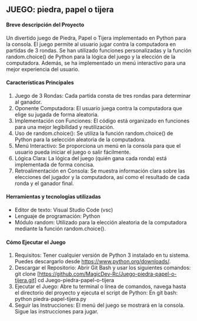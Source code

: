 ## JUEGO: piedra, papel o tijera

#### Breve descripción del Proyecto
<p>
Un divertido juego de Piedra, Papel o Tijera implementado en Python para la consola. El juego permite al usuario jugar contra la computadora en partidas de 3 rondas. Se han utilizado funciones personalizadas y la función random.choice() de Python para la lógica del juego y la elección de la computadora. Además, se ha implementado un menú interactivo para una mejor experiencia del usuario.
</p>

#### Características Principales
1. Juego de 3 Rondas: Cada partida consta de tres rondas para determinar al ganador.
2. Oponente Computadora: El usuario juega contra la computadora que elige su jugada de forma aleatoria.
3. Implementación con Funciones: El código está organizado en funciones para una mejor legibilidad y reutilización.
4. Uso de random.choice(): Se utiliza la función random.choice() de Python para la selección aleatoria de la computadora.
5. Menú Interactivo: Se proporciona un menú en la consola para que el usuario pueda iniciar el juego o salir fácilmente.
6. Lógica Clara: La lógica del juego (quién gana cada ronda) está implementada de forma concisa.
7. Retroalimentación en Consola: Se muestra información clara sobre las elecciones del jugador y la computadora, así como el resultado de cada ronda y el ganador final.

#### Herramientas y tecnologias utilizadas
- Editor de texto: Visual Studio Code (vsc)
- Lenguaje de programación: Python
- Módulo random: Utilizado para la elección aleatoria de la computadora mediante la función random.choice().

#### Cómo Ejecutar el Juego
1. Requisitos:
Tener cualquier versión de Python 3 instalado en tu sistema. Puedes descargarlo desde https://www.python.org/downloads/.
2. Descargar el Repositorio:
Abrir Git Bash y usar los siguientes comandos:
git clone [https://github.com/MagicDev-Rc/Juego-piedra-papel-o-tijera.git]
cd Juego-piedra-papel-o-tijera
3. Ejecutar el Juego: Abre tu terminal o línea de comandos, navega hasta el directorio del proyecto y ejecuta el script de Python:
En git bash:
python piedra-papel-tijera.py
4. Seguir las Instrucciones: El menú del juego se mostrará en la consola. Sigue las instrucciones para jugar.
